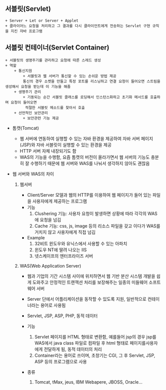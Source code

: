 ## **서블릿(Servlet)**
	+ Server + Let or Server + Applet
	+ 클라이어느 요청을 처리하고 그 결과를 다시 클라이언트에게 전송하는 Servlet 구현 규칙을 지킨 자바 프로그램

## **서블릿 컨테이너(Servlet Container)**
	+ 서블릿의 생명주기를 관리하고 요청에 따른 스레드 생성
	+ 역할
		+ 통신지원
			+ 서블릿과 웹 서버가 통신할 수 있는 손쉬운 방법 제공
			통신의 경우 소켓을 만들고 특정 포트를 리스닝하고 연결 요청이 들어오면 스트림을 생성해서 요청을 받는데 이 기능을 해줌
		+ 생명주기 관리
			+ 기동되는 순간 서블릿 클래스를 로딩해서 인스턴스화하고 초기화 메서드를 호출하며 요청이 들어오면
			 적절한 서블릿 메소드를 찾아서 호출
		+ 선언적인 보안관리
			+ 보안관련 기능 제공

+ 톰캣(Tomcat)
	+ 웹 서버에 연동하여 실행할 수 있는 자바 환경을 제공하여 자바 서버 페이지(JSP)와 자바 서블릿이 실행할 수 있는 환경을 제공
	+ HTTP 서버 자체 내장되기도 함
	+ WAS의 기능을 수행함, 요즘 톰캣의 버전이 올라가면서 웹 서버의 기능도 충분히 잘 수행하기 때문에 웹 서버와 WAS를 나눠서 생각하지 않아도 괜찮음

+ 웹 서버와 WAS의 차이
	1. 웹서버
		+ Client/Server 모델과 웹의 HTTP를 이용하여 웹 페이지가 들어 있는 파일을 사용자에게 제공하는 프로그램
		+ 기능
			1. Clushering 기능: 사용자 요청이 발생하면 상황에 따라 각각의 WAS에 요청을 넘김
			2. Cache 기능: css, js, image 등의 리소스 파일을 갖고 이다가 WAS를 거치지 않고 사용자에게 직접 넘김
		+ Example
			1. 32비트 윈도우와 유닉스에서 사용할 수 있는 아파치
			2. 윈도우 NT에 딸려 나오는 IIS
			3. 넷스케이프의 엔터프라이즈 서버

	2. WAS(Web Application Server)
		+ 웹과 기업의 기간 시스템 사이에 위치하면서 웹 기반 분산 시스템 개발을 쉽게 도와주고 안정적인 트랜잭션 처리를 보장해주는 일종의 미들웨어 소프트웨어 서버
		+ Server 단에서 어플리케이션을 동작할 수 있도록 지원, 일반적으로 컨테이너라는 용어로 사용됨
		+ Servlet, JSP, ASP, PHP, 동적 데이터

		+ 기능
			1. Servlet 페이지를 HTML 형태로 변환함, 예를들어 jsp의 경우 jsp를 WAS에서 java class 파일로 컴파일 후 html 형태로 페이지를사용자에게 전달하게 됨, 동적 데이터의 처리
			2. Container라는 용어로 쓰이며, 초창기는 CGI, 그 후 Servlet, JSP, ASP 등의 프로그램으로 사용

		+ 종류
			1. Tomcat, tMax, jeus, IBM Webapere, JBOSS, Oracle...